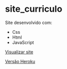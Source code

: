 # site_curriculo

Site desenvolvido com:
- Css
- Html
- JavaScript


<a href="https://lphbackspace.github.io/site_curriculo/public/index.html">Visualizar site</a>

<a href="https://leandrocustodio.herokuapp.com/">Versão Heroku</a>
<!-- <img align="right" alt="Leo-Jotaro-GIF" src="#"> -->
